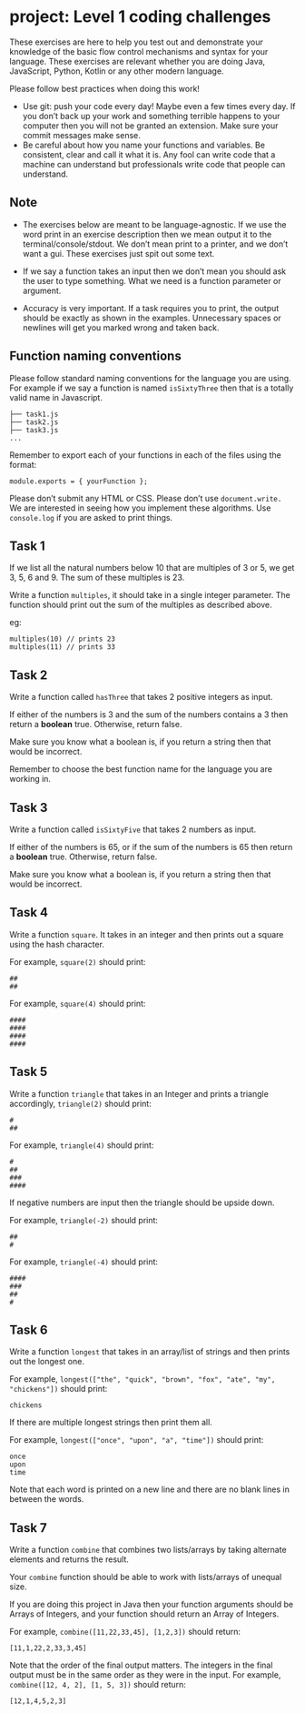 # project: Level 1 coding challenges

These exercises are here to help you test out and demonstrate your knowledge of the basic flow control mechanisms and syntax for your language. These exercises are relevant whether you are doing Java, JavaScript, Python, Kotlin or any other modern language.

Please follow best practices when doing this work!

- Use git: push your code every day! Maybe even a few times every day. If you don’t back up your work and something terrible happens to your computer then you will not be granted an extension. Make sure your commit messages make sense.
- Be careful about how you name your functions and variables. Be consistent, clear and call it what it is. Any fool can write code that a machine can understand but professionals write code that people can understand.

## Note

- The exercises below are meant to be language-agnostic. If we use the word print in an exercise description then we mean output it to the terminal/console/stdout. We don’t mean print to a printer, and we don’t want a gui. These exercises just spit out some text.

- If we say a function takes an input then we don’t mean you should ask the user to type something. What we need is a function parameter or argument.

- Accuracy is very important. If a task requires you to print, the output should be exactly as shown in the examples. Unnecessary spaces or newlines will get you marked wrong and taken back.

## Function naming conventions

Please follow standard naming conventions for the language you are using. For example if we say a function is named ```isSixtyThree``` then that is a totally valid name in Javascript.

```
├── task1.js
├── task2.js
├── task3.js
...
```

Remember to export each of your functions in each of the files using the format:

```
module.exports = { yourFunction };
```

Please don’t submit any HTML or CSS. Please don’t use ```document.write.``` We are interested in seeing how you implement these algorithms. Use ```console.log``` if you are asked to print things.

## Task 1

If we list all the natural numbers below 10 that are multiples of 3 or 5, we get 3, 5, 6 and 9. The sum of these multiples is 23.

Write a function ```multiples```, it should take in a single integer parameter. The function should print out the sum of the multiples as described above.

eg:

```
multiples(10) // prints 23
multiples(11) // prints 33
```

## Task 2

Write a function called ```hasThree``` that takes 2 positive integers as input.

If either of the numbers is 3 and the sum of the numbers contains a 3 then return a **boolean** true. Otherwise, return false.

Make sure you know what a boolean is, if you return a string then that would be incorrect.

Remember to choose the best function name for the language you are working in.

## Task 3

Write a function called ```isSixtyFive``` that takes 2 numbers as input.

If either of the numbers is 65, or if the sum of the numbers is 65 then return a **boolean** true. Otherwise, return false.

Make sure you know what a boolean is, if you return a string then that would be incorrect.

## Task 4

Write a function ```square```. It takes in an integer and then prints out a square using the hash character.

For example, ```square(2)``` should print:

```
##
##
```

For example, ```square(4)``` should print:

```
####
####
####
####
```

## Task 5

Write a function ```triangle``` that takes in an Integer and prints a triangle accordingly, ```triangle(2)``` should print:

```
#
##
```

For example, ```triangle(4)``` should print:

```
#
##
###
####
```

If negative numbers are input then the triangle should be upside down.

For example, ```triangle(-2)``` should print:

```
##
#
```

For example, ```triangle(-4)``` should print:

```
####
###
##
#
```

## Task 6

Write a function ```longest``` that takes in an array/list of strings and then prints out the longest one.

For example, ```longest(["the", "quick", "brown", "fox", "ate", "my", "chickens"])``` should print:

```
chickens
```

If there are multiple longest strings then print them all.

For example, ```longest(["once", "upon", "a", "time"])``` should print:

```
once
upon
time
```

Note that each word is printed on a new line and there are no blank lines in between the words.

## Task 7

Write a function ```combine``` that combines two lists/arrays by taking alternate elements and returns the result.

Your ```combine``` function should be able to work with lists/arrays of unequal size.

If you are doing this project in Java then your function arguments should be Arrays of Integers, and your function should return an Array of Integers.

For example, ```combine([11,22,33,45], [1,2,3])``` should return:

```
[11,1,22,2,33,3,45]
```

Note that the order of the final output matters. The integers in the final output must be in the same order as they were in the input. For example, ```combine([12, 4, 2], [1, 5, 3])``` should return:

```
[12,1,4,5,2,3]
```
